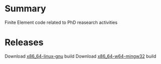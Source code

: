 # Summary
Finite Element code related to PhD reasearch activities

# Releases
Download [x86_64-linux-gnu](https://github.com/ntilau/uni-phd-fes-cpp/raw/master/bin/x86_64-linux-gnu/fes) build
Download [x86_64-w64-mingw32](https://github.com/ntilau/uni-phd-fes-cpp/raw/master/bin/x86_64-w64-mingw32/fes.exe) build
